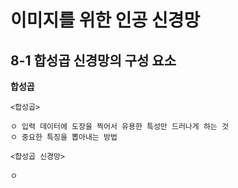 # 이미지를 위한 인공 신경망

## 8-1 합성곱 신경망의 구성 요소

**합성곱**

```
<합성곱>

ㅇ 입력 데이터에 도장을 찍어서 유용한 특성만 드러나게 하는 것
ㅇ 중요한 특징을 뽑아내는 방법
```
```
<합성곱 신경망>

ㅇ 
```